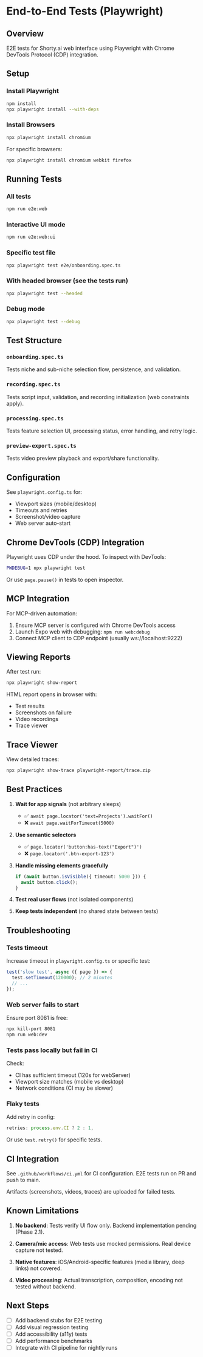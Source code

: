 # End-to-End Tests (Playwright)

## Overview

E2E tests for Shorty.ai web interface using Playwright with Chrome DevTools Protocol (CDP) integration.

## Setup

### Install Playwright

```bash
npm install
npx playwright install --with-deps
```

### Install Browsers

```bash
npx playwright install chromium
```

For specific browsers:

```bash
npx playwright install chromium webkit firefox
```

## Running Tests

### All tests

```bash
npm run e2e:web
```

### Interactive UI mode

```bash
npm run e2e:web:ui
```

### Specific test file

```bash
npx playwright test e2e/onboarding.spec.ts
```

### With headed browser (see the tests run)

```bash
npx playwright test --headed
```

### Debug mode

```bash
npx playwright test --debug
```

## Test Structure

### `onboarding.spec.ts`
Tests niche and sub-niche selection flow, persistence, and validation.

### `recording.spec.ts`
Tests script input, validation, and recording initialization (web constraints apply).

### `processing.spec.ts`
Tests feature selection UI, processing status, error handling, and retry logic.

### `preview-export.spec.ts`
Tests video preview playback and export/share functionality.

## Configuration

See `playwright.config.ts` for:
- Viewport sizes (mobile/desktop)
- Timeouts and retries
- Screenshot/video capture
- Web server auto-start

## Chrome DevTools (CDP) Integration

Playwright uses CDP under the hood. To inspect with DevTools:

```bash
PWDEBUG=1 npx playwright test
```

Or use `page.pause()` in tests to open inspector.

## MCP Integration

For MCP-driven automation:

1. Ensure MCP server is configured with Chrome DevTools access
2. Launch Expo web with debugging: `npm run web:debug`
3. Connect MCP client to CDP endpoint (usually ws://localhost:9222)

## Viewing Reports

After test run:

```bash
npx playwright show-report
```

HTML report opens in browser with:
- Test results
- Screenshots on failure
- Video recordings
- Trace viewer

## Trace Viewer

View detailed traces:

```bash
npx playwright show-trace playwright-report/trace.zip
```

## Best Practices

1. **Wait for app signals** (not arbitrary sleeps)
   - ✅ `await page.locator('text=Projects').waitFor()`
   - ❌ `await page.waitForTimeout(5000)`

2. **Use semantic selectors**
   - ✅ `page.locator('button:has-text("Export")')`
   - ❌ `page.locator('.btn-export-123')`

3. **Handle missing elements gracefully**
   ```typescript
   if (await button.isVisible({ timeout: 5000 })) {
     await button.click();
   }
   ```

4. **Test real user flows** (not isolated components)

5. **Keep tests independent** (no shared state between tests)

## Troubleshooting

### Tests timeout

Increase timeout in `playwright.config.ts` or specific test:

```typescript
test('slow test', async ({ page }) => {
  test.setTimeout(120000); // 2 minutes
  // ...
});
```

### Web server fails to start

Ensure port 8081 is free:

```bash
npx kill-port 8081
npm run web:dev
```

### Tests pass locally but fail in CI

Check:
- CI has sufficient timeout (120s for webServer)
- Viewport size matches (mobile vs desktop)
- Network conditions (CI may be slower)

### Flaky tests

Add retry in config:

```typescript
retries: process.env.CI ? 2 : 1,
```

Or use `test.retry()` for specific tests.

## CI Integration

See `.github/workflows/ci.yml` for CI configuration. E2E tests run on PR and push to main.

Artifacts (screenshots, videos, traces) are uploaded for failed tests.

## Known Limitations

1. **No backend**: Tests verify UI flow only. Backend implementation pending (Phase 2.1).

2. **Camera/mic access**: Web tests use mocked permissions. Real device capture not tested.

3. **Native features**: iOS/Android-specific features (media library, deep links) not covered.

4. **Video processing**: Actual transcription, composition, encoding not tested without backend.

## Next Steps

- [ ] Add backend stubs for E2E testing
- [ ] Add visual regression testing
- [ ] Add accessibility (a11y) tests
- [ ] Add performance benchmarks
- [ ] Integrate with CI pipeline for nightly runs

